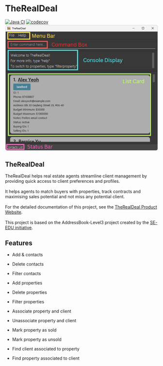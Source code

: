 # TheRealDeal

[![Java CI](https://github.com/AY2526S1-CS2103T-W10-2/tp/actions/workflows/gradle.yml/badge.svg?branch=master)](https://github.com/AY2526S1-CS2103T-W10-2/tp/actions/workflows/gradle.yml)
[![codecov](https://codecov.io/github/AY2526S1-CS2103T-W10-2/tp/graph/badge.svg?token=UUW9ALD7RD)](https://codecov.io/github/AY2526S1-CS2103T-W10-2/tp)
![Ui](docs/images/GUI-UI.png)

## TheRealDeal
TheRealDeal helps real estate agents streamline client management by providing quick access to client preferences and profiles.
<br><br>
It helps agents to match buyers with properties, track contracts and maximising sales potential and not miss any potential client.
<br><br>
For the detailed documentation of this project, see the [TheRealDeal Product Website](https://nus-cs2103-ay2526s1.github.io/tp/).
<br><br>
This project is based on the AddressBook-Level3 project created by the [SE-EDU initiative](https://se-education.org).

## Features
- Add & contacts
- Delete contacts
- Filter contacts

- Add properties
- Delete properties
- Filter properties

- Associate property and client
- Unassociate property and client
- Mark property as sold
- Mark property as unsold

- Find client associated to property
- Find property associated to client
